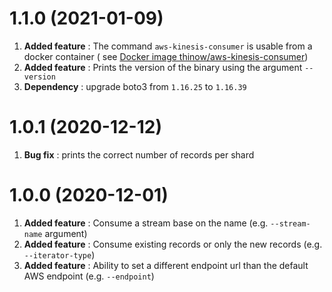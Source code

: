# 1.1.0 (2021-01-09)

1. **Added feature** : The command `aws-kinesis-consumer` is usable from a docker container (
   see [Docker image thinow/aws-kinesis-consumer](https://hub.docker.com/r/thinow/aws-kinesis-consumer))
2. **Added feature** : Prints the version of the binary using the argument `--version`
3. **Dependency** : upgrade boto3 from `1.16.25` to `1.16.39`

# 1.0.1 (2020-12-12)

1. **Bug fix** : prints the correct number of records per shard

# 1.0.0 (2020-12-01)

1. **Added feature** : Consume a stream base on the name (e.g. `--stream-name` argument)
2. **Added feature** : Consume existing records or only the new records (e.g. `--iterator-type`)
3. **Added feature** : Ability to set a different endpoint url than the default AWS endpoint (e.g. `--endpoint`)
